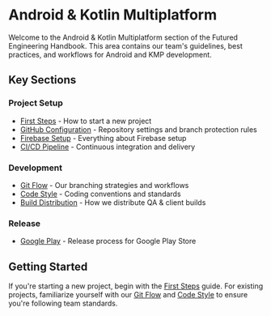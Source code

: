 # Android  & Kotlin Multiplatform

Welcome to the Android & Kotlin Multiplatform section of the Futured Engineering Handbook. This area contains our team's guidelines, best practices, and workflows for Android and KMP development.

## Key Sections

### Project Setup
- [First Steps](project_setup/00_new_repo.md) - How to start a new project
- [GitHub Configuration](project_setup/10_github.md) - Repository settings and branch protection rules
- [Firebase Setup](project_setup/20_firebase.md) - Everything about Firebase setup
- [CI/CD Pipeline](project_setup/30_ci_cd.md) - Continuous integration and delivery

### Development
- [Git Flow](development/00_git_flow.md) - Our branching strategies and workflows
- [Code Style](development/10_code_style.md) - Coding conventions and standards
- [Build Distribution](development/20_build_distrubution.md) - How we distribute QA & client builds

### Release
- [Google Play](release/00_google_play.md) - Release process for Google Play Store

## Getting Started

If you're starting a new project, begin with the [First Steps](project_setup/00_new_repo.md) guide. For existing projects, familiarize yourself with our [Git Flow](development/00_git_flow.md) and [Code Style](development/10_code_style.md) to ensure you're following team standards.
